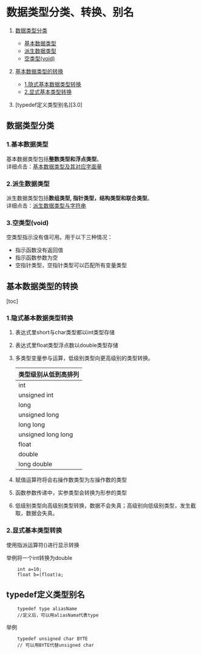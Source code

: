# 数据类型分类、转换、别名
1. [数据类型分类][1.0]
    * [基本数据类型][1.1]
    * [派生数据类型][1.2]
    * [空类型(void)][1.3]

2. [基本数据类型的转换][2.0]
    * [1.隐式基本数据类型转换][2.1]
    * [2.显式基本类型转换][2.2]

3. [typedef定义类型别名][3.0]


[1.0]: #数据类型分类
[1.1]: #1.基本数据类型
[1.2]: #2.派生数据类型
[1.3]: #3.空类型(void)

[2.0]: #基本数据类型的转换
[2.1]: #1.隐式基本数据类型转换
[2.2]: #2.显式基本类型转换

[3]: #typedef定义类型别名






## 数据类型分类
### 1.基本数据类型
基本数据类型包括**整数类型和浮点类型**。  
详细点击：[基本数据类型及其对应字面量][basicType]

### 2.派生数据类型
派生数据类型包括**数组类型, 指针类型，结构类型和联合类型**。  
详细点击：[派生数据类型与字符串][derivedType]

### 3.空类型(void)
空类型指示没有值可用。用于以下三种情况：
* 指示函数没有返回值
* 指示函数参数为空
* 空指针类型，空指针类型可以匹配所有变量类型

## 基本数据类型的转换
[toc]
### 1.隐式基本数据类型转换
1. 表达式里short与char类型都以int类型存储
2. 表达式里float类型浮点数以double类型存储
3. 多类型变量参与运算，低级别类型向更高级别的类型转换。

    类型级别从低到高排列|
    -|
    int|
    unsigned int|
    long |
    unsigned long|
    long long |
    unsigned long long|
    float |
    double |
    long double |

4. 赋值运算符将会右操作数类型为左操作数的类型
5. 函数参数传递中，实参类型会转换为形参的类型
6. 低级别类型向高级别类型转换，数据不会失真；高级别向低级别类型，发生截取，数据会失真。

### 2.显式基本类型转换
使用指派运算符()进行显示转换

举例将一个int转换为double

        int a=10;
        float b=(float)a;

## typedef定义类型别名

        typedef type aliasName
        //定义后，可以用aliasNama代表type
举例

        typedef unsigned char BYTE
        // 可以用BYTE代替unsigned char



[basicType]: http://note.youdao.com/noteshare?id=1edb69ddf14cdc5d07617cc65a77ee7d&sub=09F5DBF68D9B45ADB25DA10A36C07C0C
[derivedType]: http://note.youdao.com/noteshare?id=c20fa350c8b003121fbcbe196cb4d906&sub=9301A248F7A840D5A41AB0D7AEFD7F26